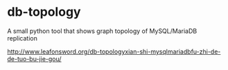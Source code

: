 db-topology
===========

A small python tool that shows graph topology of MySQL/MariaDB replication

http://www.leafonsword.org/db-topologyxian-shi-mysqlmariadbfu-zhi-de-de-tuo-bu-jie-gou/
